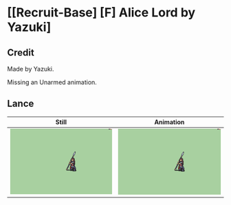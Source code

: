 # [\[Recruit-Base\] \[F\] Alice Lord by Yazuki]

## Credit

Made by Yazuki.

Missing an Unarmed animation.

## Lance

| Still | Animation |
| :---: | :-------: |
| ![Lance still](./Lance_000.png) | ![Lance animation](./Lance.gif) |
